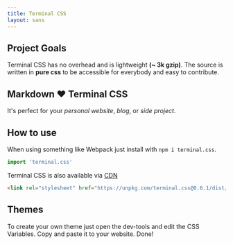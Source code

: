 ```yaml
---
title: Terminal CSS
layout: sans
---
```


## Project Goals

Terminal CSS has no overhead and is lightweight **(~ 3k gzip)**. 
The source is written in **pure css** to be accessible for everybody and easy to contribute.

## Markdown ❤️ Terminal CSS 

It's perfect for your *personal website*, *blog*, or *side project*.

## How to use

When using something like Webpack just install with `npm i terminal.css`.

```js
import 'terminal.css'
```

Terminal CSS is also available via [CDN](https://unpkg.com/terminal.css@0.6.1/dist/terminal.min.css)

```html
<link rel="stylesheet" href="https://unpkg.com/terminal.css@0.6.1/dist/terminal.min.css" />
```

## Themes

To create your own theme just open the dev-tools and edit the CSS Variables. Copy and paste it to your website. Done!